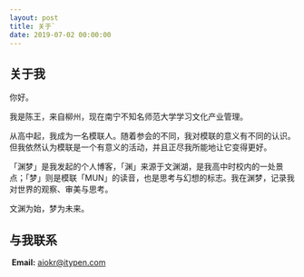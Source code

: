 ```yaml
---
layout: post
title: 关于`
date: 2019-07-02 00:00:00
---
```

## 关于我

你好。

我是陈王，来自柳州，现在南宁不知名师范大学学习文化产业管理。

从高中起，我成为一名模联人。随着参会的不同，我对模联的意义有不同的认识。但我依然认为模联是一个有意义的活动，并且正尽我所能地让它变得更好。

「渊梦」是我发起的个人博客，「渊」来源于文渊湖，是我高中时校内的一处景点；「梦」则是模联「MUN」的读音，也是思考与幻想的标志。我在渊梦，记录我对世界的观察、审美与思考。

文渊为始，梦为未来。

## 与我联系
​
**Email:** aiokr@itypen.com